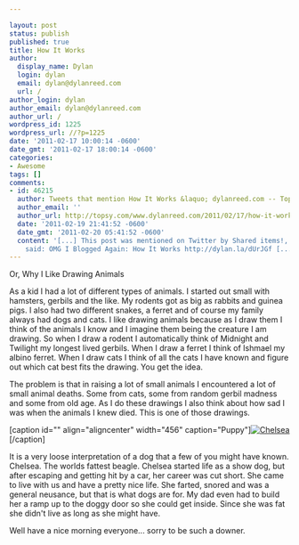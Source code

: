 ```yaml
---

layout: post
status: publish
published: true
title: How It Works
author:
  display_name: Dylan
  login: dylan
  email: dylan@dylanreed.com
  url: /
author_login: dylan
author_email: dylan@dylanreed.com
author_url: /
wordpress_id: 1225
wordpress_url: //?p=1225
date: '2011-02-17 10:00:14 -0600'
date_gmt: '2011-02-17 18:00:14 -0600'
categories:
- Awesome
tags: []
comments:
- id: 46215
  author: Tweets that mention How It Works &laquo; dylanreed.com -- Topsy.com
  author_email: ''
  author_url: http://topsy.com/www.dylanreed.com/2011/02/17/how-it-works/?utm_source=pingback&amp;utm_campaign=L2
  date: '2011-02-19 21:41:52 -0600'
  date_gmt: '2011-02-20 05:41:52 -0600'
  content: '[...] This post was mentioned on Twitter by Shared items!, dylan. dylan
    said: OMG I Blogged Again: How It Works http://dylan.la/dUrJGf [...]'
---
```


Or, Why I Like Drawing Animals

As a kid I had a lot of different types of animals. I started out small with hamsters, gerbils and the like. My rodents got as big as rabbits and guinea pigs. I also had two different snakes, a ferret and of course my family always had dogs and cats. I like drawing animals because as I draw them I think of the animals I know and I imagine them being the creature I am drawing. So when I draw a rodent I automatically think of Midnight and Twilight my longest lived gerbils. When I draw a ferret I think of Ishmael my albino ferret. When I draw cats I think of all the cats I have known and figure out which cat best fits the drawing. You get the idea.

The problem is that in raising a lot of small animals I encountered a lot of small animal deaths. Some from cats, some from random gerbil madness and some from old age. As I do these drawings I also think about how sad I was when the animals I knew died. This is one of those drawings.

[caption id="" align="aligncenter" width="456" caption="Puppy"][![][1]][2][/caption]

   [1]: http://fancycadaver.com//media/2011/02/Doggy.jpg (Chelsea)
   [2]: http://fancycadaver.com/2011/02/17/puppy/

  
It is a very loose interpretation of a dog that a few of you might have known. Chelsea. The worlds fattest beagle. Chelsea started life as a show dog, but after escaping and getting hit by a car, her career was cut short. She came to live with us and have a pretty nice life. She farted, snored and was a general neusance, but that is what dogs are for. My dad even had to build her a ramp up to the doggy door so she could get inside. Since she was fat she didn't live as long as she might have.

Well have a nice morning everyone... sorry to be such a downer.

